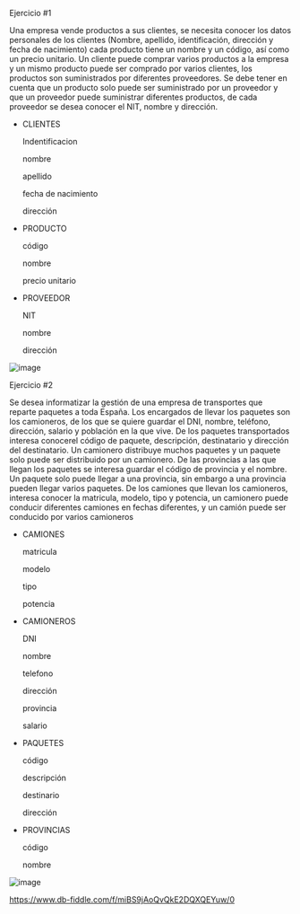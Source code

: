 Ejercicio #1

Una empresa vende productos a sus clientes, se necesita conocer los datos personales de los clientes (Nombre, apellido, identificación, dirección y fecha de nacimiento) cada producto tiene un nombre y un código, así como un  precio unitario. Un cliente puede comprar varios productos a la empresa y un mismo producto puede ser comprado por varios clientes, los productos son suministrados por diferentes proveedores. Se debe tener en cuenta que un producto solo puede ser suministrado por un proveedor y que un proveedor puede suministrar diferentes productos, de cada proveedor se desea conocer el NIT, nombre y dirección. 



   *  CLIENTES 
   
      Indentificacion
     
      nombre
     
      apellido
     
      fecha de nacimiento
     
      dirección
     
  *  PRODUCTO

     código
     
     nombre
     
     precio unitario
     
  *  PROVEEDOR

     NIT
     
     nombre
     
     dirección
                                                                                                                                                                           
                                                                                                                                                                                          
                                                                                                                                                                                                           
                                                                                                                                                                                              


                  
    
    
 ![image](https://user-images.githubusercontent.com/101213081/174224742-b17d3442-0b4d-4918-80de-9b280f9a8e29.png)

 
    
    
  
Ejercicio #2

Se desea informatizar la gestión de una empresa de transportes que reparte paquetes  a toda España. Los encargados de llevar los paquetes son los camioneros, de los que se quiere guardar el DNI, nombre, teléfono, dirección, salario y población en la que vive. De los paquetes transportados interesa conocerel código de paquete, descripción, destinatario y dirección del destinatario. Un camionero distribuye muchos paquetes y un paquete solo puede ser distribuido por un camionero. De las provincias a las que llegan los paquetes se interesa guardar el código de provincia y el nombre. Un paquete solo puede llegar a una provincia, sin embargo a una provincia pueden llegar varios paquetes. De los camiones que llevan los camioneros, interesa conocer la matricula, modelo, tipo y potencia, un camionero puede conducir diferentes camiones en fechas diferentes, y un camión puede ser conducido por varios camioneros
                         
                         
   * CAMIONES

     matricula
     
     modelo
     
     tipo
     
     potencia
     
   * CAMIONEROS

     DNI 
     
     nombre
     
     telefono
     
     dirección
     
     provincia
     
     salario
     
  * PAQUETES

    código
    
    descripción
    
    destinario
    
    dirección 
    
    
  * PROVINCIAS
  
    código
    
    nombre
   
  
    
  ![image](https://user-images.githubusercontent.com/101213081/174169442-a194e909-780c-41d2-aa60-6549b8d6378d.png)

          
  https://www.db-fiddle.com/f/miBS9jAoQvQkE2DQXQEYuw/0
                       
